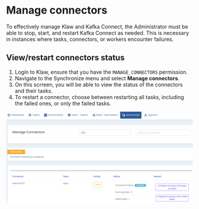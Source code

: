 # Manage connectors

To effectively manage Klaw and Kafka Connect, the Administrator must be
able to stop, start, and restart Kafka Connect as needed. This is
necessary in instances where tasks, connectors, or workers encounter
failures.

## View/restart connectors status

1.  Login to Klaw, ensure that you have the `MANAGE_CONNECTORS`
    permission.
2.  Navigate to the Synchronize menu and select **Manage connectors**.
3.  On this scrreen, you will be able to view the status of the
    connectors and their tasks.
4.  To restart a connector, choose between restarting all tasks,
    including the failed ones, or only the failed tasks.

![image](../../../static/images/sync/ConnectorStatus.png)

